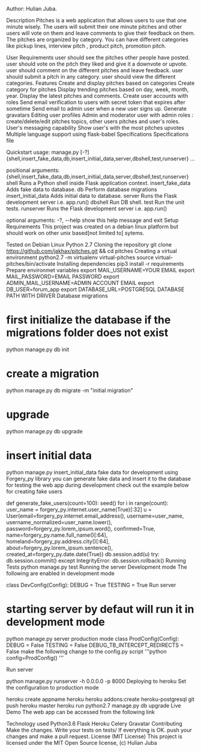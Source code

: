 Author: Hulian Juba.

Description
Pitches is a web application that allows users to use that one minute wisely. The users will submit their one minute pitches and other users will vote on them and leave comments to give their feedback on them. The pitches are organized by category. You can have different categories like pickup lines, interview pitch , product pitch, promotion pitch.

User Requirements
user should see the pitches other people have posted.
user should vote on the pitch they liked and give it a downvote or upvote.
user should comment on the different pitches and leave feedback.
user should submit a pitch in any category.
user should view the different categories.
Features
 Create and display pitches based on categories
 Create category for pitches
 Display trending pitches based on day, week, month, year.
 Display the latest pitches and comments.
 Create user accounts with roles
 Send email verification to users with secret token that expires after sometime
 Send email to admin user when a new user signs up.
 Generate gravatars
 Editing user profiles
 Admin and moderator user with admin roles : create/delete/edit pitches topics, other users pitches and user's roles.
 User's messaging capability
 Show user's with the most pitches upvotes
 Multiple language support using flask-babel
Specifications
Specifications file

Quickstart
usage: manage.py [-?]
                 {shell,insert_fake_data,db,insert_initial_data,server,dbshell,test,runserver}
                 ...

positional arguments:
  {shell,insert_fake_data,db,insert_initial_data,server,dbshell,test,runserver}
    shell               Runs a Python shell inside Flask application context.
    insert_fake_data    Adds fake data to database.
    db                  Perform database migrations
    insert_initial_data
                        Adds initial data to database.
    server              Runs the Flask development server i.e. app.run()
    dbshell             Run DB shell.
    test                Run the unit tests.
    runserver           Runs the Flask development server i.e. app.run()

optional arguments:
  -?, --help            show this help message and exit
Setup
Requirements
This project was created on a debian linux platform but should work on other unix based[not limited to] sytems.

Tested on Debian Linux
Python 2.7
Cloning the repository
git clone https://github.com/jakhax/pitches.git && cd pitches
Creating a virtual environment
python2.7 -m virtualenv virtual-pitches
source virtual-pitches/bin/activate
Installing dependencies
pip3 install -r requirements
Prepare environmet variables
 export MAIL_USERNAME=YOUR EMAIL
 export MAIL_PASSWORD=EMAIL PASSWORD
 export ADMIN_MAIL_USERNAME=ADMIN ACCOUNT EMAIL
 export DB_USER=forum_app
 export DATABASE_URL=POSTGRESQL DATABASE PATH WITH DRIVER
Database migrations
# first initialize the database if the migrations folder does not exist
python manage.py db init
# create  a migration
python manage.py db migrate -m "initial migration"
# upgrade
python manage.py db upgrade
# insert initial data
python manage.py insert_initial_data
fake data for development
using Forgery_py library you can generate fake data and insert it to the database for testing the web app during development check out the example below for creating fake users

def generate_fake_users(count=100):
    seed()
    for i in range(count):
        user_name = forgery_py.internet.user_name(True)[:32]
        u = User(email=forgery_py.internet.email_address(),
                 username=user_name,
                 username_normalized=user_name.lower(),
                 password=forgery_py.lorem_ipsum.word(),
                 confirmed=True,
                 name=forgery_py.name.full_name()[:64],
                 homeland=forgery_py.address.city()[:64],
                 about=forgery_py.lorem_ipsum.sentence(),
                 created_at=forgery_py.date.date(True))
        db.session.add(u)
        try:
            db.session.commit()
        except IntegrityError:
            db.session.rollback()
Running Tests
python manage.py test
Running the server
Development mode
The following are enabled in development mode

class DevConfig(Config):
    DEBUG = True
    TESTING = True
Run server

# starting server by defaut will run it in development mode
python manage.py server
production mode
class ProdConfig(Config):
    DEBUG = False
    TESTING = False
    DEBUG_TB_INTERCEPT_REDIRECTS = False
make the following change to the config.py script '''python config=ProdConfig() '''

Run server

python manage.py runserver -h 0.0.0.0 -p 8000
Deploying to heroku
Set the configuration to production mode

heroku create appname
heroku heroku addons:create heroku-postgresql
git push heroku master
heroku run python2.7 manage.py db upgrade
Live Demo
The web app can be accessed from the following link 

Technology used
Python3.6
Flask
Heroku
Celery
Gravatar
Contributing
Make the changes.
Write your tests on tests/
If everything is OK. push your changes and make a pull request.
License (MIT License)
This project is licensed under the MIT Open Source license, (c) Hulian Juba